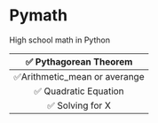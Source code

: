 # Pymath
High school math in Python


|                 ✅ Pythagorean Theorem                       |
|:------------------------------------------------------------:| 
|              ✅Arithmetic_mean or averange                     |
|                 ✅ Quadratic Equation                          |
|                 ✅ Solving for X                               |

